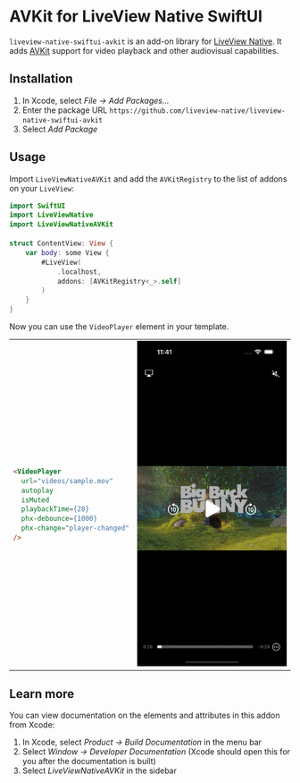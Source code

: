 # AVKit for LiveView Native SwiftUI

`liveview-native-swiftui-avkit` is an add-on library for [LiveView Native](https://github.com/liveview-native/live_view_native). It adds [AVKit](https://developer.apple.com/documentation/avkit) support for video playback and other audiovisual capabilities.

## Installation

1. In Xcode, select *File → Add Packages...*
2. Enter the package URL `https://github.com/liveview-native/liveview-native-swiftui-avkit`
3. Select *Add Package*

## Usage

Import `LiveViewNativeAVKit` and add the `AVKitRegistry` to the list of addons on your `LiveView`:

```swift
import SwiftUI
import LiveViewNative
import LiveViewNativeAVKit

struct ContentView: View {
    var body: some View {
        #LiveView(
            .localhost,
            addons: [AVKitRegistry<_>.self]
        )
    }
}
```

Now you can use the `VideoPlayer` element in your template.

<table>

<tr>
<td>

```html
<VideoPlayer
  url="videos/sample.mov"
  autoplay
  isMuted
  playbackTime={28}
  phx-debounce={1000}
  phx-change="player-changed"
/>
```
</td>

<td>
<img src="./docs/example.png" alt="LiveView Native AVKit screenshot" width="300" />
</td>

</tr>

</table>

## Learn more

You can view documentation on the elements and attributes in this addon from Xcode:

1. In Xcode, select *Product → Build Documentation* in the menu bar
2. Select *Window → Developer Documentation* (Xcode should open this for you after the documentation is built)
3. Select *LiveViewNativeAVKit* in the sidebar